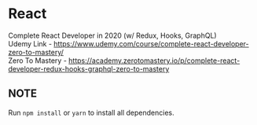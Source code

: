 # React

Complete React Developer in 2020 (w/ Redux, Hooks, GraphQL) <br />
Udemy Link - https://www.udemy.com/course/complete-react-developer-zero-to-mastery/ <br />
Zero To Mastery - https://academy.zerotomastery.io/p/complete-react-developer-redux-hooks-graphql-zero-to-mastery <br />

## NOTE

Run ```npm install``` or ```yarn``` to install all dependencies.
